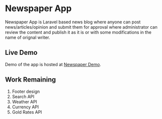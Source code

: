 # Newspaper App

Newspaper App is Laravel based news blog where anyone can post news/articles/opinion and submit them for approval where administrator can review the content and publish it as it is or with some modifications in the name of orignal writer.

## Live Demo

Demo of the app is hosted at [Newspaper Demo](http://54.203.150.52:8010/).


## Work Remaining
1. Footer design
2. Search API
3. Weather API
4. Currency API
5. Gold Rates API

